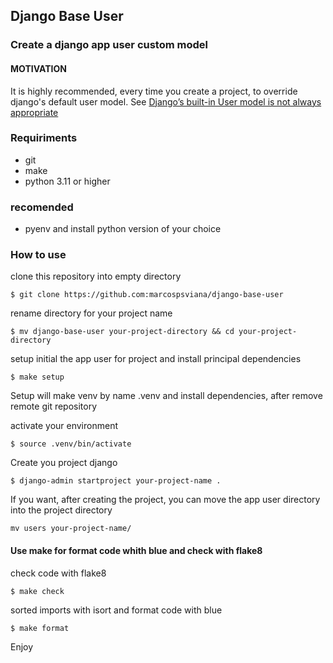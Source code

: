 ## Django Base User

### Create a django app user custom model


#### MOTIVATION
It is highly recommended, every time you create a project, to override django's default user model. See [Django’s built-in User model is not always appropriate](https://docs.djangoproject.com/en/4.2/topics/auth/customizing/#substituting-a-custom-user-model:~:text=Django%E2%80%99s%20built%2Din%20User%20model%20is%20not%20always%20appropriate)

### Requiriments
- git
- make
- python 3.11 or higher
### recomended
- pyenv and install python version of your choice

### How to use

clone this repository into empty directory
~~~shell
$ git clone https://github.com:marcospsviana/django-base-user
~~~
rename directory for your project name
~~~shell
$ mv django-base-user your-project-directory && cd your-project-directory
~~~
setup initial the app user for project and install principal dependencies 
~~~shell
$ make setup
~~~
Setup will make venv by name .venv and install dependencies, after remove remote git repository 

activate your environment 

~~~shell
$ source .venv/bin/activate
~~~
Create you project django
~~~shell
$ django-admin startproject your-project-name .
~~~
If you want, after creating the project, you can move the app user directory into the project directory
~~~shell
mv users your-project-name/
~~~

#### Use make for format code whith blue and check with flake8 

check code with flake8
~~~shell
$ make check
~~~
sorted imports with isort and format code with blue
~~~shell
$ make format
~~~

Enjoy